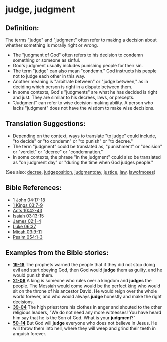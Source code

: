 # judge, judgment #

## Definition: ##

The terms "judge" and "judgment" often refer to making a decision about whether something  is morally right or wrong.

* The "judgment of God" often refers to his decision to condemn something or someone as sinful.
* God's judgment usually includes punishing people for their sin.
* The term "judge" can also mean "condemn." God instructs his people not to judge each other in this way.
* Another meaning is "arbitrate between" or "judge between," as in deciding which person is right in a dispute between them.
* In some contexts, God's "judgments" are what he has decided is right and just. They are similar to his decrees, laws, or precepts.
* "Judgment" can refer to wise decision-making ability. A person who lacks "judgment" does not have the wisdom to make wise decisions.

## Translation Suggestions: ##

* Depending on the context, ways to translate "to judge" could include, "to decide" or "to condemn" or "to punish" or "to decree."
* The term "judgment" could be translated as, "punishment" or "decision" or "verdict" or "decree" or "condemnation."
* In some contexts, the phrase "in the judgment" could also be translated as "on judgment day" or "during the time when God judges people."

(See also:  [decree](../other/decree.md), [judgeposition](../other/judgeposition.md), [judgmentday](../kt/judgmentday.md), [justice](../kt/justice.md), [law](../other/law.md), [lawofmoses](../kt/lawofmoses.md))

## Bible References: ##

* [1 John 04:17-18](https://door43.org/en/bible/notes/1jn/04/17)
* [1 Kings 03:7-9](https://door43.org/en/bible/notes/1ki/03/07)
* [Acts 10:42-43](https://door43.org/en/bible/notes/act/10/42)
* [Isaiah 03:13-15](https://door43.org/en/bible/notes/isa/03/13)
* [James 02:1-4](https://door43.org/en/bible/notes/jas/02/01)
* [Luke 06:37](https://door43.org/en/bible/notes/luk/06/37)
* [Micah 03:9-11](https://door43.org/en/bible/notes/mic/03/09)
* [Psalm 054:1-3](https://door43.org/en/bible/notes/psa/054/001)

## Examples from the Bible stories: ##

* __[19-16](https://door43.org/en/obs/notes/frames/19-16)__ The prophets warned the people that if they did not stop doing evil and start obeying God, then God would __judge__  them as guilty, and he would punish them.
* __[21-08](https://door43.org/en/obs/notes/frames/21-08)__ A king is someone who rules over a kingdom and __judges__  the people. The Messiah would come would be the perfect king who would sit on the throne of his ancestor David. He would reign over the whole world forever, and who would always __judge__  honestly and make the right decisions.
* __[39-04](https://door43.org/en/obs/notes/frames/39-04)__ The high priest tore his clothes in anger and shouted to the other religious leaders, "We do not need any more witnesses! You have heard him say that he is the Son of God. What is your __judgment__?"
* __[50-14](https://door43.org/en/obs/notes/frames/50-14)__ But God will __judge__  everyone who does not believe in Jesus. He will throw them into hell, where they will weep and grind their teeth in anguish forever.


